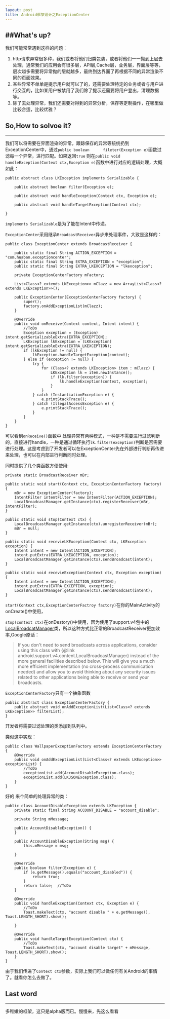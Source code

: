 ```yaml
---
layout: post
title: Android框架设计之ExceptionCenter
---
```


##What's up?
---
我们可能常常遇到这样的问题：

1. http请求异常很多种，我们或者将他们归类包装，或者将他们一一抛到上层去处理，通常我们的应用会有很多层，API层,Cache层，业务层，界面层等等，层次越多需要将异常抛的层就越多，最终到达界面了再根据不同的异常渲染不同的页面效果。
2. 某些异常不单单是提示用户就可以了的，还需要处理特定的业务或者与用户进行交互的，比如某用户被禁用了我们除了提示还需要将用户登出，清理数据等。
3. 除了去处理异常，我们还需要对得到的异常分析，保存等定制操作，在哪里做比较合适，比较优雅？

## So,How to solvoe it?
---
我们可以将需要在界面渲染的异常，跟踪保存的异常等统统扔到 ExceptionCenter中，通过`public boolean      fileter(Exception e)`函数过滤每一个异常，进行匹配。如果返回`true` 则在`public void handleException(Context ctx,Exception e)`函数中进行对应的逻辑处理，大概如此：

```
public abstract class LKException implements Serializable {

    public abstract boolean filter(Exception e);

    public abstract void handleException(Context ctx, Exception e);

    public abstract void handleTargetException(Context ctx);

}

```

`implements Serializable`是为了能在Intent中传递。 

`ExceptionCenter`采用继承`BroadcastReceiver`异步来处理事件，大致是这样的：

```
public class ExceptionCenter extends BroadcastReceiver {

    public static final String ACTION_EXCEPTION = "com.huaban.exceptioncenter";
    public static final String EXTRA_EXCEPTION = "exception";
    public static final String EXTRA_LKEXCEPTION = "lkexception";

    private ExceptionCenterFactory mFactory;

    List<Class<? extends LKException>> mClazz = new ArrayList<Class<? extends LKException>>();

    public ExceptionCenter(ExceptionCenterFactory factory) {
        super();
        factory.onAddExceptionList(mClazz);
    }

    @Override
    public void onReceive(Context context, Intent intent) {
        //ToDo
        Exception exception = (Exception) intent.getSerializableExtra(EXTRA_EXCEPTION);
        LKException lkException = (LKException) intent.getSerializableExtra(EXTRA_LKEXCEPTION);
        if (lkException != null) {
            lkException.handleTargetException(context);
        } else if (exception != null) {
            try {
                for (Class<? extends LKException> item : mClazz) {
                    LKException lk = item.newInstance();
                    if (lk.filter(exception)) {
                        lk.handleException(context, exception);
                    }
                }
            } catch (InstantiationException e) {
                e.printStackTrace();
            } catch (IllegalAccessException e) {
                e.printStackTrace();
            }
        }
    }
}
```

可以看到`onReceive()`函数中 处理异常有两种模式，一种是不需要进行过滤判断的，直接进行handle，一种是通过循环执行`lk.filter(exception)`判断是否需要进行处理。这是考虑到了开发者可以在ExceptionCenter先在外部进行判断再传进来处理，也可以在内部进行判断同时处理。

同时提供了几个类函数方便使用:

```
private static BroadcastReceiver mBr;

public static void start(Context ctx, ExceptionCenterFactory factory) {
	mBr = new ExceptionCenter(factory);
    IntentFilter intentFilter = new IntentFilter(ACTION_EXCEPTION);
    LocalBroadcastManager.getInstance(ctx).registerReceiver(mBr, intentFilter);
}

public static void stop(Context ctx) {
	LocalBroadcastManager.getInstance(ctx).unregisterReceiver(mBr);
    mBr = null;
}

public static void recevieLKException(Context ctx, LKException exception) {
    Intent intent = new Intent(ACTION_EXCEPTION);
    intent.putExtra(EXTRA_LKEXCEPTION, exception);
    LocalBroadcastManager.getInstance(ctx).sendBroadcast(intent);
}

public static void recevieException(Context ctx, Exception exception) {
    Intent intent = new Intent(ACTION_EXCEPTION);
    intent.putExtra(EXTRA_EXCEPTION, exception);
    LocalBroadcastManager.getInstance(ctx).sendBroadcast(intent);
}
```

`start(Context ctx,ExceptionCenterFactroy factory)`在你的MainActivity的onCreate()中使用，

`stop(context ctx)`在onDestory()中使用，因为使用了support.v4包中的[LocalBroadcatManager](http://developer.android.com/reference/android/support/v4/content/LocalBroadcastManager.html)类，所以这种方式比正常的BroadcastReceiver更加效率,Google原话：


>If you don't need to send broadcasts across applications, consider using
this class with {@link android.support.v4.content.LocalBroadcastManager} instead
of the more general facilities described below.  This will give you a much
more efficient implementation (no cross-process communication needed) and allow
you to avoid thinking about any security issues related to other applications
being able to receive or send your broadcasts.


`ExceptionCenterFactory`只有一个抽象函数

``` 
public abstract class ExceptionCenterFactory {
    public abstract void onAddExceptionList(List<Class<? extends LKException>> filterList);
}
```
开发者将需要过滤处理的类添加到队列中。

类似这中实现：

```
public class WallpaperExceptionFactory extends ExceptionCenterFactory {
    @Override
    public void onAddExceptionList(List<Class<? extends LKException>> exceptionList) {
        //ToDo
        exceptionList.add(AccountDisableException.class);
        exceptionList.add(LKJSONException.class);
    }
}
```

好的 来个简单的处理异常的类：

```
public class AccountDisableException extends LKException {
    private static final String ACCOUNT_DISABLE = "account_disable";

    private String mMessage;

    public AccountDisableException() {
    }

    public AccountDisableException(String msg) {
        this.mMessage = msg;

    }

    @Override
    public boolean filter(Exception e) {
        if (e.getMessage().equals("account_disabled")) {
            return true;
        }
        return false;  //ToDo
    }

    @Override
    public void handleException(Context ctx, Exception e) {
        //ToDo
        Toast.makeText(ctx, "account disable " + e.getMessage(), Toast.LENGTH_SHORT).show();

    }

    @Override
    public void handleTargetException(Context ctx) {
        //ToDo
        Toast.makeText(ctx, "account disable target" + mMessage, Toast.LENGTH_SHORT).show();
    }
}
```

由于我们传进了`Context ctx`参数，实际上我们可以做任何有关Android的事情了。就看你怎么去做了。

## Last word
---
多稚嫩的框架，这只是alpha版而已。慢慢来，先这么看看













